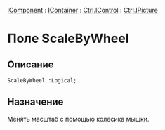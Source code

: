 ﻿---
Link: Com.Ctrl.IPicture.@ScaleByWheel
---

[IComponent](topic:Com.Custom.ComClasses.IComponent.Default) :
[IContainer](topic:Com.Custom.ComClasses.IContainer.Default) :
[Ctrl.IControl](topic:Com.Custom.ComClasses.Ctrl.IControl.Default) :
[Ctrl.IPicture](Default)

# Поле ScaleByWheel

## Описание

    ScaleByWheel :Logical;

## Назначение

Менять масштаб с помощью колесика мышки.